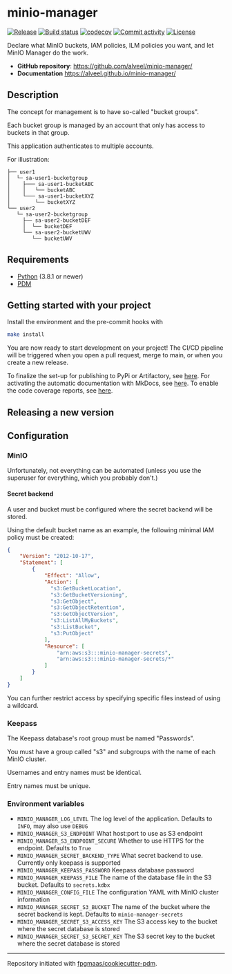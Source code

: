 # minio-manager

[![Release](https://img.shields.io/github/v/release/alveel/minio-manager)](https://img.shields.io/github/v/release/alveel/minio-manager)
[![Build status](https://img.shields.io/github/actions/workflow/status/alveel/minio-manager/main.yml?branch=main)](https://github.com/alveel/minio-manager/actions/workflows/main.yml?query=branch%3Amain)
[![codecov](https://codecov.io/gh/alveel/minio-manager/branch/main/graph/badge.svg)](https://codecov.io/gh/alveel/minio-manager)
[![Commit activity](https://img.shields.io/github/commit-activity/m/alveel/minio-manager)](https://img.shields.io/github/commit-activity/m/alveel/minio-manager)
[![License](https://img.shields.io/github/license/alveel/minio-manager)](https://img.shields.io/github/license/alveel/minio-manager)

Declare what MinIO buckets, IAM policies, ILM policies you want, and let MinIO Manager do the work.

- **GitHub repository**: <https://github.com/alveel/minio-manager/>
- **Documentation** <https://alveel.github.io/minio-manager/>

## Description

The concept for management is to have so-called "bucket groups".

Each bucket group is managed by an account that only has access to buckets in that group.

This application authenticates to multiple accounts.

For illustration:

```
├── user1
│  └─ sa-user1-bucketgroup
│    ├─── sa-user1-bucketABC
│    │   └── bucketABC
│    └─── sa-user1-bucketXYZ
│        └── bucketXYZ
└── user2
   └─ sa-user2-bucketgroup
     ├── sa-user2-bucketDEF
     │  └── bucketDEF
     └── sa-user2-bucketUWV
        └── bucketUWV
```

## Requirements

- [Python](https://www.python.org/) (3.8.1 or newer)
- [PDM](https://pdm-project.org/)

## Getting started with your project

Install the environment and the pre-commit hooks with

```bash
make install
```

You are now ready to start development on your project! The CI/CD
pipeline will be triggered when you open a pull request, merge to main,
or when you create a new release.

To finalize the set-up for publishing to PyPi or Artifactory, see
[here](https://fpgmaas.github.io/cookiecutter-pdm/features/publishing/#set-up-for-pypi).
For activating the automatic documentation with MkDocs, see
[here](https://fpgmaas.github.io/cookiecutter-pdm/features/mkdocs/#enabling-the-documentation-on-github).
To enable the code coverage reports, see [here](https://fpgmaas.github.io/cookiecutter-pdm/features/codecov/).

## Releasing a new version

## Configuration

### MinIO

Unfortunately, not everything can be automated (unless you use the superuser for everything, which you probably don't.)

#### Secret backend

A user and bucket must be configured where the secret backend will be stored.

Using the default bucket name as an example, the following minimal IAM policy must be created:

```json
{
    "Version": "2012-10-17",
    "Statement": [
        {
            "Effect": "Allow",
            "Action": [
              "s3:GetBucketLocation",
              "s3:GetBucketVersioning",
              "s3:GetObject",
              "s3:GetObjectRetention",
              "s3:GetObjectVersion",
              "s3:ListAllMyBuckets",
              "s3:ListBucket",
              "s3:PutObject"
            ],
            "Resource": [
                "arn:aws:s3:::minio-manager-secrets",
                "arn:aws:s3:::minio-manager-secrets/*"
            ]
        }
    ]
}
```

You can further restrict access by specifying specific files instead of using a wildcard.

### Keepass

The Keepass database's root group must be named "Passwords".

You must have a group called "s3" and subgroups with the name of each MinIO cluster.

Usernames and entry names must be identical.

Entry names must be unique.

### Environment variables

- `MINIO_MANAGER_LOG_LEVEL` The log level of the application. Defaults to `INFO`, may also use `DEBUG`
- `MINIO_MANAGER_S3_ENDPOINT` What host:port to use as S3 endpoint
- `MINIO_MANAGER_S3_ENDPOINT_SECURE` Whether to use HTTPS for the endpoint. Defaults to `True`
- `MINIO_MANAGER_SECRET_BACKEND_TYPE` What secret backend to use. Currently only keepass is supported
- `MINIO_MANAGER_KEEPASS_PASSWORD` Keepass database password
- `MINIO_MANAGER_KEEPASS_FILE` The name of the database file in the S3 bucket. Defaults to `secrets.kdbx`
- `MINIO_MANAGER_CONFIG_FILE` The configuration YAML with MinIO cluster information
- `MINIO_MANAGER_SECRET_S3_BUCKET` The name of the bucket where the secret backend is kept. Defaults to `minio-manager-secrets`
- `MINIO_MANAGER_SECRET_S3_ACCESS_KEY` The S3 access key to the bucket where the secret database is stored
- `MINIO_MANAGER_SECRET_S3_SECRET_KEY` The S3 secret key to the bucket where the secret database is stored

---

Repository initiated with [fpgmaas/cookiecutter-pdm](https://github.com/fpgmaas/cookiecutter-pdm).
